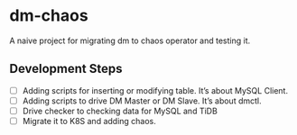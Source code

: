 # dm-chaos
A naive project for migrating dm to chaos operator and testing it.

## Development Steps

* [ ] Adding scripts for inserting or modifying table. It’s about MySQL Client.
* [ ] Adding scripts to drive DM Master or DM Slave. It’s about dmctl.
* [ ] Drive checker to checking data for MySQL and TiDB
* [ ] Migrate it to K8S and adding chaos.
